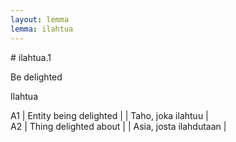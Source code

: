```yaml
---
layout: lemma
lemma: ilahtua
---
```


<div class="sense">
# <span class="sensename">ilahtua.1</span>

<span class="description">Be delighted</span>

<span class="description">Ilahtua</span>

A1 | Entity being delighted |   | Taho, joka ilahtuu |  
A2 | Thing delighted about |   | Asia, josta ilahdutaan |  

</div>

